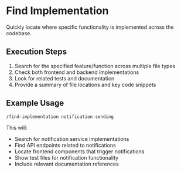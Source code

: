 # Find Implementation

Quickly locate where specific functionality is implemented across the codebase.

## Execution Steps

1. Search for the specified feature/function across multiple file types
2. Check both frontend and backend implementations
3. Look for related tests and documentation
4. Provide a summary of file locations and key code snippets

## Example Usage

```
/find-implementation notification sending
```

This will:
- Search for notification service implementations
- Find API endpoints related to notifications
- Locate frontend components that trigger notifications
- Show test files for notification functionality
- Include relevant documentation references